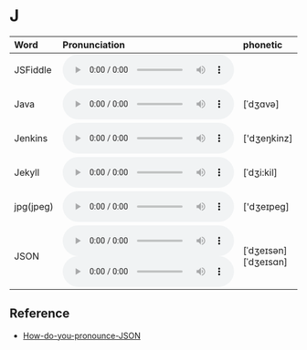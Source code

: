 
# J

| Word  | Pronunciation | phonetic |
| :-- | :-- | :-- |
| JSFiddle | <audio src="/awesome-pronunciation/public/audio/JSFiddle.mp3" controls="controls" controlslist="nodownload"></audio> |  |
| Java | <audio src="/awesome-pronunciation/public/audio/Java.mp3" controls="controls" controlslist="nodownload"></audio> | [ˈdʒɑvə] |
| Jenkins | <audio src="/awesome-pronunciation/public/audio/Jenkins.mp3" controls="controls" controlslist="nodownload"></audio> | ['dʒeŋkinz] |
| Jekyll | <audio src="/awesome-pronunciation/public/audio/Jekyll.mp3" controls="controls" controlslist="nodownload"></audio> | [ˈdʒi:kil] |
| jpg(jpeg) | <audio src="/awesome-pronunciation/public/audio/jpg(jpeg).mp3" controls="controls" controlslist="nodownload"></audio> | ['dʒeɪpeɡ] |
| JSON | <audio src="/awesome-pronunciation/public/audio/JSON-0.mp3" controls="controls" controlslist="nodownload"></audio><br/><audio src="/awesome-pronunciation/public/audio/JSON-1.mp3" controls="controls" controlslist="nodownload"></audio> | [ˈdʒeɪsən]<br/>[ˈdʒeɪsɑn] |

## Reference

- [How-do-you-pronounce-JSON](https://www.quora.com/How-do-you-pronounce-JSON)

